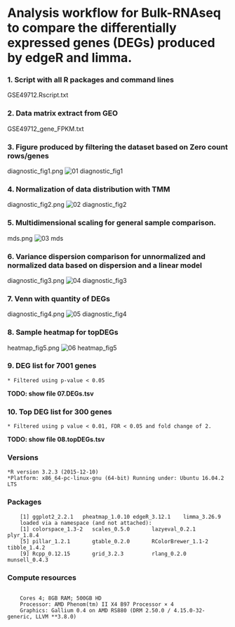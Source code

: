 Analysis workflow for Bulk-RNAseq to compare the differentially expressed genes (DEGs) produced by edgeR and limma.
=====
### 1. Script with all R packages and command lines
GSE49712.Rscript.txt 

### 2. Data matrix extract from GEO
GSE49712_gene_FPKM.txt

### 3. Figure produced by filtering the dataset based on Zero count rows/genes
diagnostic_fig1.png
![01 diagnostic_fig1](https://user-images.githubusercontent.com/13422225/44564680-eeff3300-a729-11e8-9446-0e7643dbb651.png)

### 4. Normalization of data distribution with TMM
diagnostic_fig2.png
![02 diagnostic_fig2](https://user-images.githubusercontent.com/13422225/44564681-f58daa80-a729-11e8-9fb0-5fb64de760cd.png)

### 5. Multidimensional scaling for general sample comparison.
mds.png
![03 mds](https://user-images.githubusercontent.com/13422225/44564682-f9213180-a729-11e8-9afc-0271fe9cea34.png)

### 6. Variance dispersion comparison for unnormalized and normalized data based on dispersion and a linear model 
diagnostic_fig3.png
![04 diagnostic_fig3](https://user-images.githubusercontent.com/13422225/44564686-fe7e7c00-a729-11e8-95e7-f2db1ba53d69.png)

### 7. Venn with quantity of DEGs
diagnostic_fig4.png
![05 diagnostic_fig4](https://user-images.githubusercontent.com/13422225/44564694-076f4d80-a72a-11e8-8bba-424dd4421883.png)

### 8. Sample heatmap for topDEGs
heatmap_fig5.png
![06 heatmap_fig5](https://user-images.githubusercontent.com/13422225/44564698-0b9b6b00-a72a-11e8-8e5d-8fe72477a942.png)


### 9. DEG list for 7001 genes
    * Filtered using p-value < 0.05 

**TODO: show file 07.DEGs.tsv**

### 10. Top DEG list for 300 genes
    * Filtered using p value < 0.01, FDR < 0.05 and fold change of 2. 

**TODO: show file 08.topDEGs.tsv**

### Versions 
    *R version 3.2.3 (2015-12-10)
    *Platform: x86_64-pc-linux-gnu (64-bit) Running under: Ubuntu 16.04.2 LTS

### Packages

```
    [1] ggplot2_2.2.1   pheatmap_1.0.10 edgeR_3.12.1    limma_3.26.9   
    loaded via a namespace (and not attached):
    [1] colorspace_1.3-2   scales_0.5.0       lazyeval_0.2.1     plyr_1.8.4
    [5] pillar_1.2.1       gtable_0.2.0       RColorBrewer_1.1-2 tibble_1.4.2
    [9] Rcpp_0.12.15       grid_3.2.3         rlang_0.2.0        munsell_0.4.3 
```
 
 
 
### Compute resources 

```

    Cores 4; 8GB RAM; 500GB HD
    Processor: AMD Phenom(tm) II X4 B97 Processor × 4 
    Graphics: Gallium 0.4 on AMD RS880 (DRM 2.50.0 / 4.15.0-32-generic, LLVM **3.8.0)

```


